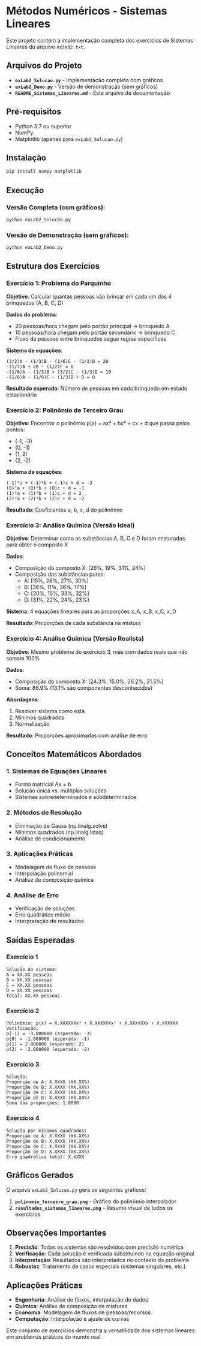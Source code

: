 # Métodos Numéricos - Sistemas Lineares

Este projeto contém a implementação completa dos exercícios de Sistemas Lineares do arquivo `exlab2.txt`.

## Arquivos do Projeto

- **`exLab2_Solucao.py`** - Implementação completa com gráficos
- **`exLab2_Demo.py`** - Versão de demonstração (sem gráficos)
- **`README_Sistemas_Lineares.md`** - Este arquivo de documentação

## Pré-requisitos

- Python 3.7 ou superior
- NumPy
- Matplotlib (apenas para `exLab2_Solucao.py`)

## Instalação

```bash
pip install numpy matplotlib
```

## Execução

### Versão Completa (com gráficos):
```bash
python exLab2_Solucao.py
```

### Versão de Demonstração (sem gráficos):
```bash
python exLab2_Demo.py
```

## Estrutura dos Exercícios

### Exercício 1: Problema do Parquinho
**Objetivo**: Calcular quantas pessoas vão brincar em cada um dos 4 brinquedos (A, B, C, D)

**Dados do problema**:
- 20 pessoas/hora chegam pelo portão principal → brinquedo A
- 10 pessoas/hora chegam pelo portão secundário → brinquedo C
- Fluxo de pessoas entre brinquedos segue regras específicas

**Sistema de equações**:
```
(3/2)A - (1/3)B - (1/6)C - (1/3)D = 20
-(1/2)A + 2B - (1/2)C = 0
-(1/6)A - (1/3)B + (3/2)C - (1/3)D = 10
-(1/6)A - (1/6)C - (1/3)B + D = 0
```

**Resultado esperado**: Número de pessoas em cada brinquedo em estado estacionário

### Exercício 2: Polinômio de Terceiro Grau
**Objetivo**: Encontrar o polinômio p(x) = ax³ + bx² + cx + d que passa pelos pontos:
- (-1, -3)
- (0, -1)
- (1, 2)
- (2, -2)

**Sistema de equações**:
```
(-1)³a + (-1)²b + (-1)c + d = -3
(0)³a + (0)²b + (0)c + d = -1
(1)³a + (1)²b + (1)c + d = 2
(2)³a + (2)²b + (2)c + d = -2
```

**Resultado**: Coeficientes a, b, c, d do polinômio

### Exercício 3: Análise Química (Versão Ideal)
**Objetivo**: Determinar como as substâncias A, B, C e D foram misturadas para obter o composto X

**Dados**:
- Composição do composto X: [26%, 19%, 31%, 24%]
- Composição das substâncias puras:
  - A: [15%, 28%, 27%, 30%]
  - B: [36%, 11%, 36%, 17%]
  - C: [20%, 15%, 33%, 32%]
  - D: [31%, 22%, 24%, 23%]

**Sistema**: 4 equações lineares para as proporções x_A, x_B, x_C, x_D

**Resultado**: Proporções de cada substância na mistura

### Exercício 4: Análise Química (Versão Realista)
**Objetivo**: Mesmo problema do exercício 3, mas com dados reais que não somam 100%

**Dados**:
- Composição do composto X: [24.3%, 15.0%, 26.2%, 21.5%]
- Soma: 86.9% (13.1% são componentes desconhecidos)

**Abordagens**:
1. Resolver sistema como está
2. Mínimos quadrados
3. Normalização

**Resultado**: Proporções aproximadas com análise de erro

## Conceitos Matemáticos Abordados

### 1. **Sistemas de Equações Lineares**
- Forma matricial Ax = b
- Solução única vs. múltiplas soluções
- Sistemas sobredeterminados e subdeterminados

### 2. **Métodos de Resolução**
- Eliminação de Gauss (np.linalg.solve)
- Mínimos quadrados (np.linalg.lstsq)
- Análise de condicionamento

### 3. **Aplicações Práticas**
- Modelagem de fluxo de pessoas
- Interpolação polinomial
- Análise de composição química

### 4. **Análise de Erro**
- Verificação de soluções
- Erro quadrático médio
- Interpretação de resultados

## Saídas Esperadas

### Exercício 1
```
Solução do sistema:
A = XX.XX pessoas
B = XX.XX pessoas
C = XX.XX pessoas
D = XX.XX pessoas
Total: XX.XX pessoas
```

### Exercício 2
```
Polinômio: p(x) = X.XXXXXXx³ + X.XXXXXXx² + X.XXXXXXx + X.XXXXXX
Verificação:
p(-1) = -3.000000 (esperado: -3)
p(0) = -1.000000 (esperado: -1)
p(1) = 2.000000 (esperado: 2)
p(2) = -2.000000 (esperado: -2)
```

### Exercício 3
```
Solução:
Proporção de A: X.XXXX (XX.XX%)
Proporção de B: X.XXXX (XX.XX%)
Proporção de C: X.XXXX (XX.XX%)
Proporção de D: X.XXXX (XX.XX%)
Soma das proporções: 1.0000
```

### Exercício 4
```
Solução por mínimos quadrados:
Proporção de A: X.XXXX (XX.XX%)
Proporção de B: X.XXXX (XX.XX%)
Proporção de C: X.XXXX (XX.XX%)
Proporção de D: X.XXXX (XX.XX%)
Erro quadrático total: X.XXXX
```

## Gráficos Gerados

O arquivo `exLab2_Solucao.py` gera os seguintes gráficos:

1. **`polinomio_terceiro_grau.png`** - Gráfico do polinômio interpolador
2. **`resultados_sistemas_lineares.png`** - Resumo visual de todos os exercícios

## Observações Importantes

1. **Precisão**: Todos os sistemas são resolvidos com precisão numérica
2. **Verificação**: Cada solução é verificada substituindo na equação original
3. **Interpretação**: Resultados são interpretados no contexto do problema
4. **Robustez**: Tratamento de casos especiais (sistemas singulares, etc.)

## Aplicações Práticas

- **Engenharia**: Análise de fluxos, interpolação de dados
- **Química**: Análise de composição de misturas
- **Economia**: Modelagem de fluxos de pessoas/recursos
- **Computação**: Interpolação e ajuste de curvas

Este conjunto de exercícios demonstra a versatilidade dos sistemas lineares em problemas práticos do mundo real.
